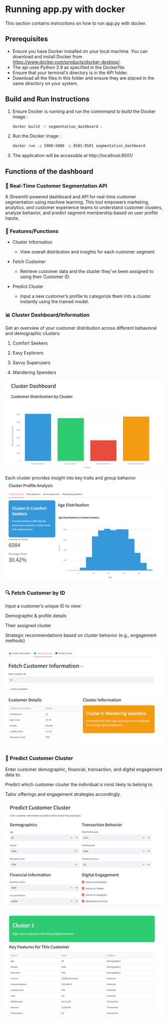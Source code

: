 # Running app.py with docker
This section contains instructions on how to run app.py with docker.

## Prerequisites
- Ensure you have Docker installed on your local machine. You can download and install Docker from https://www.docker.com/products/docker-desktop/.
- The api uses Python 3.9 as specified in the Dockerfile.
- Ensure that your terminal's directory is in the API folder.
- Download all the files in this folder and ensure they are placed in the same directory on your system.

## Build and Run Instructions

1. Ensure Docker is running and run the commmand to build the Docker image :

   ```bash
   docker build -t segmentation_dashboard .
   ```
   
2. Run the Docker image :

   ```bash
   docker run -p 5000:5000 -p 8501:8501 segmentation_dashboard
   ```
   
3. The application will be accessible at http://localhost:8501/

## Functions of the dashboard

### 🧠  Real-Time Customer Segmentation API
A Streamlit-powered dashboard and API for real-time customer segmentation using machine learning. This tool empowers marketing, analytics, and customer experience teams to understand customer clusters, analyze behavior, and predict segment membership based on user profile inputs.

### 📌 Features/Functions

- Cluster Information
  - View overall distribution and insights for each customer segment.

- Fetch Customer
  - Retrieve customer data and the cluster they've been assigned to using their Customer ID.

- Predict Cluster
  - Input a new customer’s profile to categorize them into a cluster instantly using the trained model.

### 📊 Cluster Dashboard/Information

Get an overview of your customer distribution across different behavioral and demographic clusters:

1. Comfort Seekers

2. Easy Explorers

3. Savvy Superusers

4. Wandering Spenders

![Cluster distribution](Images/cluster_distribution.png)


Each cluster provides insight into key traits and group behavior.
![Cluster analysis](Images/cluster_analysis.png)





### 🔍 Fetch Customer by ID

Input a customer’s unique ID to view:

Demographic & profile details

Their assigned cluster

Strategic recommendations based on cluster behavior (e.g., engagement methods)

![Fetch Customer Info](Images/fetch_customer_info.png)

### 🤖 Predict Customer Cluster

Enter customer demographic, financial, transaction, and digital engagement data to:

Predict which customer cluster the individual is most likely to belong to.

Tailor offerings and engagement strategies accordingly.

![Real-time segmentation](Images/predict_customer_cluster.png)

![Cluster result](Images/cluster_result.png)
